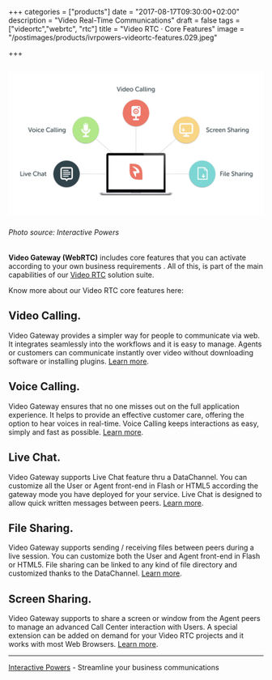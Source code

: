 +++
categories = ["products"]
date = "2017-08-17T09:30:00+02:00"
description = "Video Real-Time Communications"
draft = false
tags = ["videortc","webrtc", "rtc"]
title = "Video RTC · Core Features"
image = "/postimages/products/ivrpowers-videortc-features.029.jpeg"

+++

![VideoRTC Core Features](/postimages/products/ivrpowers-videortc-features.029.jpeg)
------------
###### Photo source: Interactive Powers

**Video Gateway (WebRTC)** includes core features that you can activate according to your own business requirements . All of this, is part of the main capabilities of our [Video RTC](http://videortc.ivrpowers.com) solution suite.

Know more about our Video RTC core features here:
	
## Video Calling.
Video Gateway provides a simpler way for people to communicate via web. It integrates seamlessly into the workflows and it is easy to manage. Agents or customers can communicate instantly over video without downloading software or installing plugins. [Learn more](http://blog.ivrpowers.com/post/products/video-rtc-video-calling/).

## Voice Calling.
Video Gateway  ensures that no one misses out on the full application experience. It helps to provide an effective customer care, offering the option to hear voices in real-time. Voice Calling keeps interactions as easy, simply and fast as possible. [Learn more](http://blog.ivrpowers.com/post/products/video-rtc-voice-calling/).
	
## Live Chat.
Video Gateway supports Live Chat feature thru a DataChannel. You can customize all the User or Agent front-end in Flash or HTML5 according the gateway mode you have deployed for your service. Live Chat is designed to allow quick written messages between peers. [Learn more](http://blog.ivrpowers.com/post/products/video-rtc-live-chat/).

## File Sharing.
Video Gateway supports sending / receiving files between peers during a live session. You can customize both the User and Agent front-end in Flash or HTML5. File sharing can be linked to any kind of file directory and customized thanks to the DataChannel. [Learn more](http://blog.ivrpowers.com/post/products/video-rtc-file-sharing/).

## Screen Sharing.
Video Gateway supports to share a screen or window from the Agent peers to manage an advanced Call Center interaction with Users. A special extension can be added on demand for your Video RTC projects and it works with most Web Browsers. [Learn more](http://blog.ivrpowers.com/post/products/video-rtc-screen-sharing/).

---
[Interactive Powers](http://www.ivrpowers.com/) - Streamline your business communications